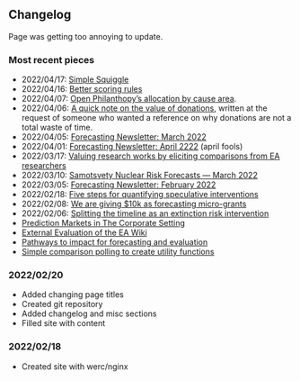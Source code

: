 ## Changelog

Page was getting too annoying to update.

### Most recent pieces

- 2022/04/17: [Simple Squiggle](https://nunosempere.com/blog/2022/04/17/simple-squiggle/)
- 2022/04/16: [Better scoring rules]()
- 2022/04/07: [Open Philanthopy’s allocation by cause area](https://nunosempere.com/blog/2022/04/07/openphil-allocation/).
- 2022/04/06: [A quick note on the value of donations](https://nunosempere.com/blog/2022/04/06/note-donations/), written at the request of someone who wanted a reference on why donations are not a total waste of time.
- 2022/04/05: [Forecasting Newsletter: March 2022](https://nunosempere.com/blog/2022/04/05/forecasting-newsletter-march-2022/)  
- 2022/04/01: [Forecasting Newsletter: April 2222](https://nunosempere.com/blog/2022/04/01/forecasting-newsletter-april-2222/) (april fools)
- 2022/03/17: [Valuing research works by eliciting comparisons from EA researchers](https://nunosempere.com/blog/2022/03/17/valuing-research-works-by-eliciting-comparisons-from-ea/)
- 2022/03/10: [Samotsvety Nuclear Risk Forecasts — March 2022](https://nunosempere.com/blog/2022/03/10/samotsvety-nuclear-risk-forecasts-march-2022/)
- 2022/03/05: [Forecasting Newsletter: February 2022](https://nunosempere.com/blog/2022/03/05/forecasting-newsletter-february-2022/)
- 2022/02/18: [Five steps for quantifying speculative interventions](https://forum.effectivealtruism.org/posts/3hH9NRqzGam65mgPG/five-steps-for-quantifying-speculative-interventions)
- 2022/02/08: [We are giving $10k as forecasting micro-grants](https://forum.effectivealtruism.org/posts/oqFa8obfyEmvD79Jn/we-are-giving-usd10k-as-forecasting-micro-grants)
- 2022/02/06: [Splitting the timeline as an extinction risk intervention](https://forum.effectivealtruism.org/posts/LKdwFsJXaFKHCE9ms/splitting-the-timeline-as-an-extinction-risk-intervention)  
- [Prediction Markets in The Corporate Setting](https://forum.effectivealtruism.org/posts/dQhjwHA7LhfE8YpYF/prediction-markets-in-the-corporate-setting)  
- [External Evaluation of the EA Wiki](https://forum.effectivealtruism.org/posts/kTLR23dFRB5pJryvZ/external-evaluation-of-the-ea-wiki)  
- [Pathways to impact for forecasting and evaluation](https://forum.effectivealtruism.org/posts/oXrTQpZyXkEbTBfB6/pathways-to-impact-for-forecasting-and-evaluation)  
- [Simple comparison polling to create utility functions](https://forum.effectivealtruism.org/posts/9hQFfmbEiAoodstDA/simple-comparison-polling-to-create-utility-functions)  

### 2022/02/20

- Added changing page titles
- Created git repository
- Added changelog and misc sections
- Filled site with content


### 2022/02/18

- Created site with werc/nginx
